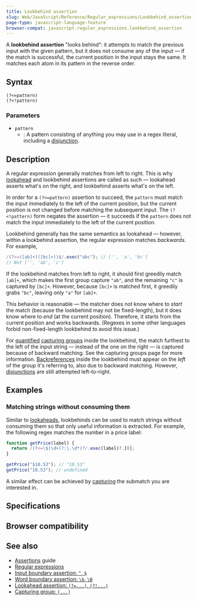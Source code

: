 ```yaml
---
title: Lookbehind assertion
slug: Web/JavaScript/Reference/Regular_expressions/Lookbehind_assertion
page-type: javascript-language-feature
browser-compat: javascript.regular_expressions.lookbehind_assertion
---
```




A **lookbehind assertion** "looks behind": it attempts to match the previous input with the given pattern, but it does not consume any of the input — if the match is successful, the current position in the input stays the same. It matches each atom in its pattern in the reverse order.

## Syntax

```regex
(?<=pattern)
(?<!pattern)
```

### Parameters

- `pattern`
  - : A pattern consisting of anything you may use in a regex literal, including a [disjunction](/Web/JavaScript/Reference/Regular_expressions/Disjunction).

## Description

A regular expression generally matches from left to right. This is why [lookahead](/Web/JavaScript/Reference/Regular_expressions/Lookahead_assertion) and lookbehind assertions are called as such — lookahead asserts what's on the right, and lookbehind asserts what's on the left.

In order for a `(?<=pattern)` assertion to succeed, the `pattern` must match the input immediately to the left of the current position, but the current position is not changed before matching the subsequent input. The `(?<!pattern)` form negates the assertion — it succeeds if the `pattern` does not match the input immediately to the left of the current position.

Lookbehind generally has the same semantics as lookahead — however, within a lookbehind assertion, the regular expression matches _backwards_. For example,

```js
/(?<=([ab]+)([bc]+))$/.exec("abc"); // ['', 'a', 'bc']
// Not ['', 'ab', 'c']
```

If the lookbehind matches from left to right, it should first greedily match `[ab]+`, which makes the first group capture `"ab"`, and the remaining `"c"` is captured by `[bc]+`. However, because `[bc]+` is matched first, it greedily grabs `"bc"`, leaving only `"a"` for `[ab]+`.

This behavior is reasonable — the matcher does not know where to _start_ the match (because the lookbehind may not be fixed-length), but it does know where to _end_ (at the current position). Therefore, it starts from the current position and works backwards. (Regexes in some other languages forbid non-fixed-length lookbehind to avoid this issue.)

For [quantified](/Web/JavaScript/Reference/Regular_expressions/Quantifier) [capturing groups](/Web/JavaScript/Reference/Regular_expressions/Capturing_group) inside the lookbehind, the match furthest to the left of the input string — instead of the one on the right — is captured because of backward matching. See the capturing groups page for more information. [Backreferences](/Web/JavaScript/Reference/Regular_expressions/Backreference) inside the lookbehind must appear on the _left_ of the group it's referring to, also due to backward matching. However, [disjunctions](/Web/JavaScript/Reference/Regular_expressions/Disjunction) are still attempted left-to-right.

## Examples

### Matching strings without consuming them

Similar to [lookaheads](/Web/JavaScript/Reference/Regular_expressions/Lookahead_assertion#matching_strings_without_consuming_them), lookbehinds can be used to match strings without consuming them so that only useful information is extracted. For example, the following regex matches the number in a price label:

```js
function getPrice(label) {
  return /(?<=\$)\d+(?:\.\d*)?/.exec(label)?.[0];
}

getPrice("$10.53"); // "10.53"
getPrice("10.53"); // undefined
```

A similar effect can be achieved by [capturing](/Web/JavaScript/Reference/Regular_expressions/Capturing_group) the submatch you are interested in.

## Specifications



## Browser compatibility



## See also

- [Assertions](/Web/JavaScript/Guide/Regular_expressions/Assertions) guide
- [Regular expressions](/Web/JavaScript/Reference/Regular_expressions)
- [Input boundary assertion: `^`, `$`](/Web/JavaScript/Reference/Regular_expressions/Input_boundary_assertion)
- [Word boundary assertion: `\b`, `\B`](/Web/JavaScript/Reference/Regular_expressions/Word_boundary_assertion)
- [Lookahead assertion: `(?=...)`, `(?!...)`](/Web/JavaScript/Reference/Regular_expressions/Lookahead_assertion)
- [Capturing group: `(...)`](/Web/JavaScript/Reference/Regular_expressions/Capturing_group)
